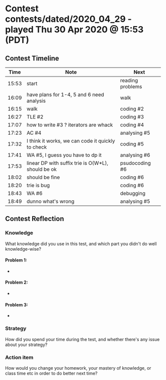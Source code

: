 # Contest contests/dated/2020_04_29 - played Thu 30 Apr 2020 @ 15:53 (PDT)

## Contest Timeline

| Time | Note | Next |
|----|----|----|
15:53 | start | reading problems
16:09 | have plans for 1-4, 5 and 6 need analysis | walk
16:15 | walk | coding #2
16:27 | TLE #2 | coding #3
17:07 | how to write #3 ? iterators are whack | coding #4
17:23 | AC #4 | analysing #5
17:32 | I think it works, we can code it quickly to check | coding #5
17:41 | WA #5, I guess you have to dp it | analysing #6
17:53 | linear DP with suffix trie is O(W*L), should be ok | psudocoding #6
18:02 | should be fine | coding #6
18:20 | trie is bug | coding #6
18:43 | WA #6 | debugging
18:49 | dunno what's wrong | analysing #5

## Contest Reflection

### Knowledge
What knowledge did you use in this test, and which part you didn't do well knowledge-wise?

#### Problem 1:

-

#### Problem 2:

-

#### Problem 3:

-

### Strategy
How did you spend your time during the test, and whether there's any issue about your strategy?

### Action item
How would you change your homework, your mastery of knowledge, or class time etc in order to do better next time?
